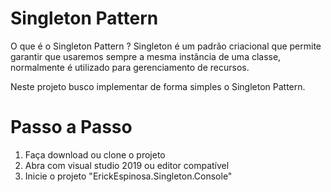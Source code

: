# Singleton Pattern
O que é o Singleton Pattern ?
Singleton é um padrão criacional que permite garantir que usaremos sempre a mesma instância de uma classe, normalmente é utilizado para gerenciamento de recursos.

Neste projeto busco implementar de forma simples o Singleton Pattern.

# Passo a Passo
1. Faça download ou clone o projeto
2. Abra com visual studio 2019 ou editor compatível
3. Inicie o projeto "ErickEspinosa.Singleton.Console"
